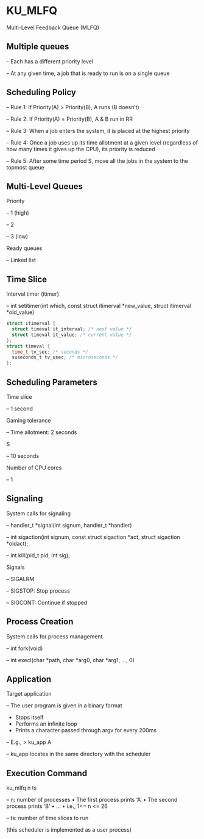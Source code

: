 # KU_MLFQ
Multi-Level Feedback Queue (MLFQ)



## Multiple queues
– Each has a different priority level

– At any given time, a job that is ready to run is on a single queue



## Scheduling Policy

– Rule 1: If Priority(A) > Priority(B), A runs (B doesn’t)

– Rule 2: If Priority(A) = Priority(B), A & B run in RR

– Rule 3: When a job enters the system, it is placed at the highest priority

– Rule 4: Once a job uses up its time allotment at a given level (regardless of how many times it gives up the CPU), its priority is reduced

– Rule 5: After some time period S, move all the jobs in the system to the topmost queue



## Multi-Level Queues
Priority

– 1 (high)

– 2

– 3 (low)

Ready queues

– Linked list



## Time Slice
Interval timer (itimer)

– int setitimer(int which, const struct itimerval *new_value, struct itimerval *old_value)

```C
struct itimerval {
  struct timeval it_interval; /* next value */
  struct timeval it_value; /* current value */
};
struct timeval {
  time_t tv_sec; /* seconds */
  suseconds_t tv_usec; /* microseconds */
};
```



## Scheduling Parameters
Time slice

– 1 second

Gaming tolerance

– Time allotment: 2 seconds

S

– 10 seconds

Number of CPU cores

– 1



## Signaling
System calls for signaling

– handler_t *signal(int signum, handler_t *handler)

– int sigaction(int signum, const struct sigaction *act, struct sigaction *oldact);

– int kill(pid_t pid, int sig);

Signals

– SIGALRM

– SIGSTOP: Stop process

– SIGCONT: Continue if stopped



## Process Creation
System calls for process management

– int fork(void)

– int execl(char *path, char *arg0, char *arg1, …, 0)



## Application
Target application

– The user program is given in a binary format
  - Stops itself
  - Performs an infinite loop
  - Prints a character passed through argv for every 200ms

– E.g., > ku_app A

– ku_app locates in the same directory with the scheduler



## Execution Command
ku_mlfq n ts

– n: number of processes
  • The first process prints ‘A’
  • The second process prints ‘B’
  • …
  • i.e., 1<= n <= 26
  
– ts: number of time slices to run




(this scheduler is implemented as a user process)
